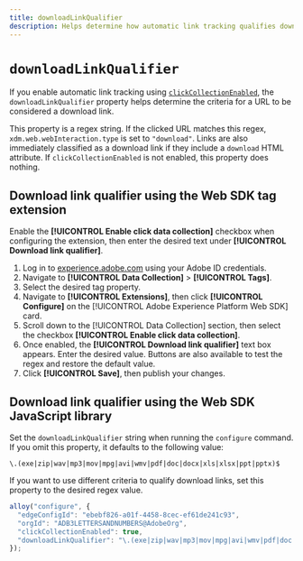 ```yaml
---
title: downloadLinkQualifier
description: Helps determine how automatic link tracking qualifies download links.
---
```

# `downloadLinkQualifier`

If you enable automatic link tracking using [`clickCollectionEnabled`](clickcollectionenabled.md), the `downloadLinkQualifier` property helps determine the criteria for a URL to be considered a download link.

This property is a regex string. If the clicked URL matches this regex, `xdm.web.webInteraction.type` is set to `"download"`. Links are also immediately classified as a download link if they include a `download` HTML attribute. If `clickCollectionEnabled` is not enabled, this property does nothing.

## Download link qualifier using the Web SDK tag extension

Enable the **[!UICONTROL Enable click data collection]** checkbox when configuring the extension, then enter the desired text under **[!UICONTROL Download link qualifier]**.

1. Log in to [experience.adobe.com](https://experience.adobe.com) using your Adobe ID credentials.
1. Navigate to **[!UICONTROL Data Collection]** > **[!UICONTROL Tags]**.
1. Select the desired tag property.
1. Navigate to **[!UICONTROL Extensions]**, then click **[!UICONTROL Configure]** on the [!UICONTROL Adobe Experience Platform Web SDK] card.
1. Scroll down to the [!UICONTROL Data Collection] section, then select the checkbox **[!UICONTROL Enable click data collection]**.
1. Once enabled, the **[!UICONTROL Download link qualifier]** text box appears. Enter the desired value. Buttons are also available to test the regex and restore the default value.
1. Click **[!UICONTROL Save]**, then publish your changes.

## Download link qualifier using the Web SDK JavaScript library

Set the `downloadLinkQualifier` string when running the `configure` command. If you omit this property, it defaults to the following value:

`\.(exe|zip|wav|mp3|mov|mpg|avi|wmv|pdf|doc|docx|xls|xlsx|ppt|pptx)$`

If you want to use different criteria to qualify download links, set this property to the desired regex value.

```js
alloy("configure", {
  "edgeConfigId": "ebebf826-a01f-4458-8cec-ef61de241c93",
  "orgId": "ADB3LETTERSANDNUMBERS@AdobeOrg",
  "clickCollectionEnabled": true,
  "downloadLinkQualifier": "\.(exe|zip|wav|mp3|mov|mpg|avi|wmv|pdf|doc|docx|xls|xlsx|ppt|pptx)$"
});
```
